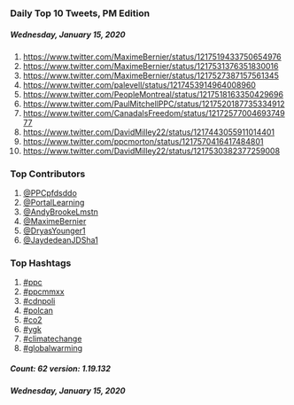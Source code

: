 ### Daily Top 10 Tweets, PM Edition
##### Wednesday, January 15, 2020
 1) https://www.twitter.com/MaximeBernier/status/1217519433750654976
 2) https://www.twitter.com/MaximeBernier/status/1217531376351830016
 3) https://www.twitter.com/MaximeBernier/status/1217527387157561345
 4) https://www.twitter.com/palevell/status/1217453914964008960
 5) https://www.twitter.com/PeopleMontreal/status/1217518163350429696
 6) https://www.twitter.com/PaulMitchellPPC/status/1217520187735334912
 7) https://www.twitter.com/CanadaIsFreedom/status/1217257700469374977
 8) https://www.twitter.com/DavidMilley22/status/1217443055911014401
 9) https://www.twitter.com/ppcmorton/status/1217570416417484801
10) https://www.twitter.com/DavidMilley22/status/1217530382377259008

### Top Contributors
  1) [@PPCpfdsddo](https://www.twitter.com/PPCpfdsddo)
  2) [@PortalLearning](https://www.twitter.com/PortalLearning)
  3) [@AndyBrookeLmstn](https://www.twitter.com/AndyBrookeLmstn)
  4) [@MaximeBernier](https://www.twitter.com/MaximeBernier)
  5) [@DryasYounger1](https://www.twitter.com/DryasYounger1)
  6) [@JaydedeanJDSha1](https://www.twitter.com/JaydedeanJDSha1)


### Top Hashtags

  1) [#ppc](https://www.twitter.com/hashtag/ppc)
  2) [#ppcmmxx](https://www.twitter.com/hashtag/ppcmmxx)
  3) [#cdnpoli](https://www.twitter.com/hashtag/cdnpoli)
  4) [#polcan](https://www.twitter.com/hashtag/polcan)
  5) [#co2](https://www.twitter.com/hashtag/co2)
  6) [#ygk](https://www.twitter.com/hashtag/ygk)
  7) [#climatechange](https://www.twitter.com/hashtag/climatechange)
  8) [#globalwarming](https://www.twitter.com/hashtag/globalwarming)

##### Count: 62	version: 1.19.132
##### Wednesday, January 15, 2020

